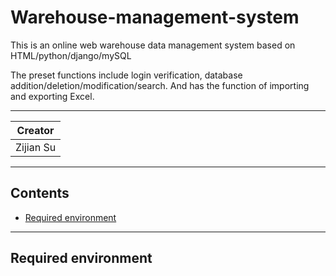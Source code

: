 # Warehouse-management-system

This is an online web warehouse data management system based on HTML/python/django/mySQL  

The preset functions include login verification, database addition/deletion/modification/search. And has the function of importing and exporting Excel.


*******  

|Creator|  
|---
|Zijian Su |

********

## Contents <br>
* [Required environment](#required-environment)


********
## Required environment 
